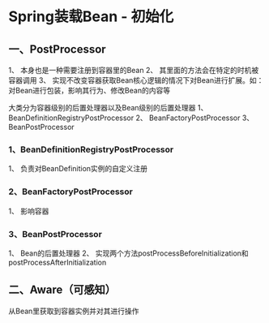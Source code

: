# Spring装载Bean - 初始化


## 一、PostProcessor
1、 本身也是一种需要注册到容器里的Bean
2、 其里面的方法会在特定的时机被容器调用
3、 实现不改变容器获取Bean核心逻辑的情况下对Bean进行扩展。如：对Bean进行包装，影响其行为、修改Bean的内容等


大类分为容器级别的后置处理器以及Bean级别的后置处理器
1、 BeanDefinitionRegistryPostProcessor
2、 BeanFactoryPostProcessor
3、 BeanPostProcessor


### 1、BeanDefinitionRegistryPostProcessor
1、 负责对BeanDefinition实例的自定义注册

### 2、BeanFactoryPostProcessor
1、 影响容器

### 3、BeanPostProcessor
1、 Bean的后置处理器
2、 实现两个方法postProcessBeforeInitialization和postProcessAfterInitialization

## 二、Aware（可感知）
从Bean里获取到容器实例并对其进行操作


<ad/>
<comment/>